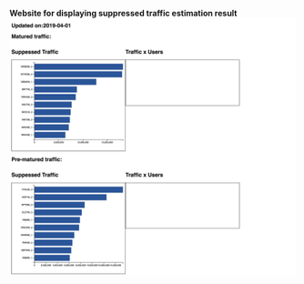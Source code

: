 <b>Website for displaying suppressed traffic estimation result</b><br>
![alt-tx](https://github.com/witchapong/networkIntel/blob/master/127.0.0.1_5000-NetworkIntelligence.jpeg)
